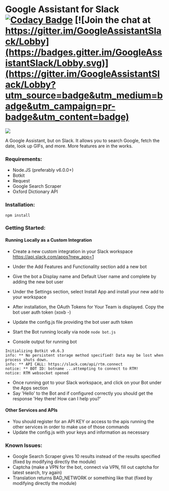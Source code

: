 
# Google Assistant for Slack [![Codacy Badge](https://api.codacy.com/project/badge/Grade/4476f9276d914b6fb3c27afc3d284aeb)](https://www.codacy.com/app/matej.plavevski-github/GoogleAssistantSlack?utm_source=github.com&amp;utm_medium=referral&amp;utm_content=MatejMecka/GoogleAssistantSlack&amp;utm_campaign=Badge_Grade) [![Join the chat at https://gitter.im/GoogleAssistantSlack/Lobby](https://badges.gitter.im/GoogleAssistantSlack/Lobby.svg)](https://gitter.im/GoogleAssistantSlack/Lobby?utm_source=badge&utm_medium=badge&utm_campaign=pr-badge&utm_content=badge)

![](http://i.imgur.com/vskvm93.png)

A Google Assistant, but on Slack. It allows you to search Google, fetch the date, look up GIFs, and more. More features are in the works.

### Requirements:

 - Node.JS (preferably v6.0.0+)
 - Botkit
 - Request
 - Google Search Scraper
 - Oxford Dictionary API

### Installation:

`npm install`

### Getting Started:
#### Running Locally as a Custom Integration
 - Create a new custom integration in your Slack workspace
   https://api.slack.com/apps?new_app=1
 - Under the Add Features and Functionality section add a new bot
 - Give the bot a Display name and Default User name and complete by adding the new bot user
 - Under the Settings section, select Install App and install your new add to your workspace
 - After installation, the OAuth Tokens for Your Team is displayed.  Copy the bot user auth token (xoxb -)

 - Update the config.js file providing the bot user auth token
 - Start the Bot running locally via node
   `node bot.js`
 - Console output for running bot
  ```
  Initializing Botkit v0.6.3
  info: ** No persistent storage method specified! Data may be lost when process shuts down.
  info: ** API CALL: https://slack.com/api/rtm.connect
  notice: ** BOT ID: botname ...attempting to connect to RTM!
  notice: RTM websocket opened
 ```
 - Once running got to your Slack workspace, and click on your Bot under the Apps section
 - Say 'Hello' to the Bot and if configured correctly you should get the response 'Hey there! How can I help you?'

#### Other Services and APIs
  - You should register for an API KEY or access to the apis running the other services in order to make use of those commands
  - Update the config.js with your keys and information as necessary

### Known Issues:

 - Google Search Scraper gives 10 results instead of the results specified (fixed by modifying directly the module)
 - Captcha (make a VPN for the bot, connect via VPN, fill out captcha for latest search, try again)
 - Translation returns BAD_NETWORK or something like that (fixed by modifying directly the module)

